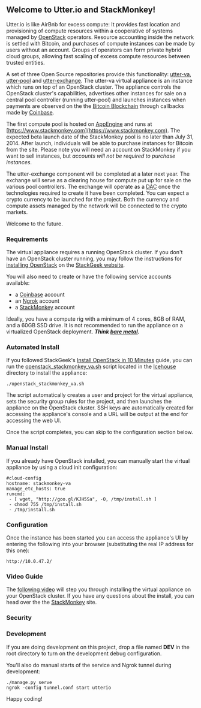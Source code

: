 ## Welcome to Utter.io and StackMonkey!
Utter.io is like AirBnb for excess compute: It provides fast location and provisioning of compute resources within a cooperative of systems managed by [OpenStack](http://openstack.org/) operators. Resource accounting inside the network is settled with Bitcoin, and purchases of compute instances can be made by users without an account. Groups of operators can form private hybrid cloud groups, allowing fast scaling of excess compute resources between trusted entities.

A set of three Open Source repositories provide this functionality: [utter-va](https://github.com/StackMonkey/utter-va), [utter-pool](https://github.com/StackMonkey/utter-pool) and [utter-exchange](https://github.com/StackMonkey/utter-exchange). The utter-va virtual appliance is an instance which runs on top of an OpenStack cluster. The appliance controls the OpenStack cluster's capabilities, advertises other instances for sale on a central pool controller (running utter-pool) and launches instances when payments are observed on the the [Bitcoin Blockchain](https://en.bitcoin.it/wiki/Block_chain) through callbacks made by [Coinbase](https://coinbase.com/).

The first compute pool is hosted on [AppEngine](https://appspot.com) and runs at [https://www.stackmonkey.com](https://www.stackmonkey.com). The expected beta launch date of the StackMonkey pool is no later than July 31, 2014.  After launch, individuals will be able to purchase instances for Bitcoin from the site. Please note you will need an account on StackMonkey if you want to sell instances, but *accounts will not be required to purchase instances*.

The utter-exchange component will be completed at a later next year. The exchange will serve as a clearing house for compute put up for sale on the various pool controllers. The exchange will operate as a [DAC](https://en.bitcoin.it/wiki/Distributed_Autonomous_Community_/_Decentralized_Application) once the technologies required to create it have been completed.  You can expect a crypto currency to be launched for the project. Both the currency and compute assets managed by the network will be connected to the crypto markets.

Welcome to the future.

### Requirements
The virtual appliance requires a running OpenStack cluster.  If you don't have an OpenStack cluster running, you may follow the instructions for [installing OpenStack](http://www.stackgeek.com/guides/gettingstarted.html) on the [StackGeek website](http://stackgeek.com/).

You will also need to create or have the following service accounts available:

  - a [Coinbase](https://coinbase.com/signup?r=52a9c6bf937ab6453a00001e&utm_campaign=user-referral&src=referral-link) account
  - an [Ngrok](https://ngrok.com/) account
  - a [StackMonkey](https://www.stackmonkey.com/login/) account

Ideally, you have a compute rig with a minimum of 4 cores, 8GB of RAM, and a 60GB SSD drive. It is not recommended to run the appliance on a virtualized OpenStack deployment. ***Think [bare metal](http://en.wikipedia.org/wiki/Bare_machine).***

### Automated Install
If you followed StackGeek's [Install OpenStack in 10 Minutes](http://www.stackgeek.com/guides/gettingstarted.html) guide, you can run the [openstack_stackmonkey_va.sh](https://github.com/StackGeek/openstackgeek/blob/master/icehouse/openstack_stackmonkey_va.sh) script located in the [Icehouse](https://github.com/StackGeek/openstackgeek/tree/master/icehouse) directory to install the appliance:

    ./openstack_stackmonkey_va.sh

The script automatically creates a user and project for the virtual appliance, sets the security group rules for the project, and then launches the appliance on the OpenStack cluster.  SSH keys are automatically created for accessing the appliance's console and a URL will be output at the end for accessing the web UI.  

Once the script completes, you can skip to the configuration section below.

### Manual Install
If you already have OpenStack installed, you can manually start the virtual appliance by using a cloud init configuration:

    #cloud-config
    hostname: stackmonkey-va
    manage_etc_hosts: true
    runcmd:
     - [ wget, "http://goo.gl/KJH5Sa", -O, /tmp/install.sh ]
     - chmod 755 /tmp/install.sh
     - /tmp/install.sh


### Configuration
Once the instance has been started you can access the appliance's UI by entering the following into your browser (substituting the real IP address for this one):

    http://10.0.47.2/

### Video Guide
The [following video](https://vimeo.com/91805503) will step you through installing the virtual appliance on your OpenStack cluster.  If you have any questions about the install, you can head over the the [StackMonkey](https://www.stackmonkey.com/) site.

### Security

### Development
If you are doing development on this project, drop a file named **DEV** in the root directory to turn on the development debug configuration.

You'll also do manual starts of the service and Ngrok tunnel during development:

    ./manage.py serve
    ngrok -config tunnel.conf start utterio

Happy coding!